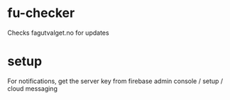 # fu-checker
Checks fagutvalget.no for updates

# setup

For notifications, get the server key from firebase admin console / setup / cloud messaging
